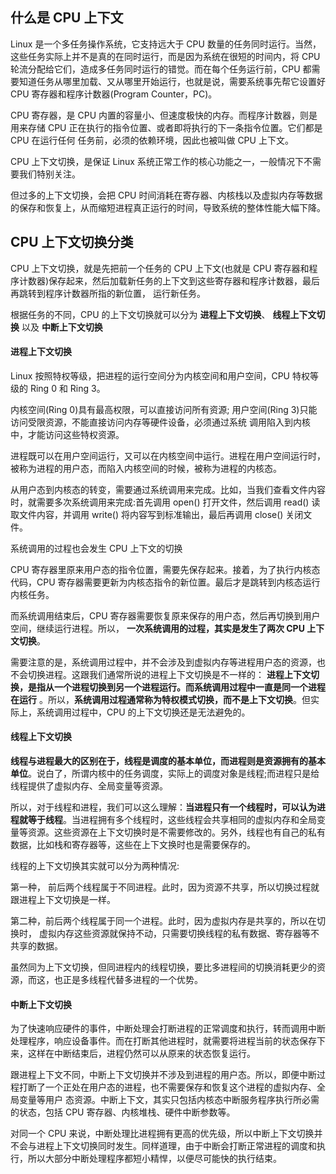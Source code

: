 ## 什么是 CPU 上下文

Linux 是一个多任务操作系统，它支持远大于 CPU 数量的任务同时运行。当然，这些任务实际上并不是真的在同时运行，而是因为系统在很短的时间内，将 CPU 轮流分配给它们，造成多任务同时运行的错觉。而在每个任务运行前，CPU 都需要知道任务从哪里加载、又从哪里开始运行，也就是说，需要系统事先帮它设置好 CPU 寄存器和程序计数器(Program Counter，PC)。

CPU 寄存器，是 CPU 内置的容量小、但速度极快的内存。而程序计数器，则是用来存储 CPU 正在执行的指令位置、或者即将执行的下一条指令位置。它们都是 CPU 在运行任何 任务前，必须的依赖环境，因此也被叫做 CPU 上下文。

CPU 上下文切换，是保证 Linux 系统正常工作的核心功能之一，一般情况下不需要我们特别关注。

但过多的上下文切换，会把 CPU 时间消耗在寄存器、内核栈以及虚拟内存等数据的保存和恢复上，从而缩短进程真正运行的时间，导致系统的整体性能大幅下降。

## CPU 上下文切换分类

CPU 上下文切换，就是先把前一个任务的 CPU 上下文(也就是 CPU 寄存器和程序计数器)保存起来，然后加载新任务的上下文到这些寄存器和程序计数器，最后再跳转到程序计数器所指的新位置， 运行新任务。

根据任务的不同，CPU 的上下文切换就可以分为 __进程上下文切换__、 __线程上下文切换__ 以及 __中断上下文切换__

#### 进程上下文切换

Linux 按照特权等级，把进程的运行空间分为内核空间和用户空间，CPU 特权等级的 Ring 0 和 Ring 3。

内核空间(Ring 0)具有最高权限，可以直接访问所有资源;
用户空间(Ring 3)只能访问受限资源，不能直接访问内存等硬件设备，必须通过系统 调用陷入到内核中，才能访问这些特权资源。

进程既可以在用户空间运行，又可以在内核空间中运行。进程在用户空间运行时，被称为进程的用户态，而陷入内核空间的时候，被称为进程的内核态。

从用户态到内核态的转变，需要通过系统调用来完成。比如，当我们查看文件内容时，就需要多次系统调用来完成:首先调用 open() 打开文件，然后调用 read() 读取文件内容，并调用 write() 将内容写到标准输出，最后再调用 close() 关闭文件。

系统调用的过程也会发生 CPU 上下文的切换

CPU 寄存器里原来用户态的指令位置，需要先保存起来。接着，为了执行内核态代码，CPU 寄存器需要更新为内核态指令的新位置。最后才是跳转到内核态运行内核任务。

而系统调用结束后，CPU 寄存器需要恢复原来保存的用户态，然后再切换到用户空间，继续运行进程。所以， __一次系统调用的过程，其实是发生了两次 CPU 上下文切换__。

需要注意的是，系统调用过程中，并不会涉及到虚拟内存等进程用户态的资源，也
不会切换进程。这跟我们通常所说的进程上下文切换是不一样的： __进程上下文切换，是指从一个进程切换到另一个进程运行。而系统调用过程中一直是同一个进程在运行__ 。所以，__系统调用过程通常称为特权模式切换，而不是上下文切换__。但实际上，系统调用过程中，CPU 的上下文切换还是无法避免的。

#### 线程上下文切换

__线程与进程最大的区别在于，线程是调度的基本单位，而进程则是资源拥有的基本单位__。说白了，所谓内核中的任务调度，实际上的调度对象是线程;而进程只是给线程提供了虚拟内存、全局变量等资源。

所以，对于线程和进程，我们可以这么理解：__当进程只有一个线程时，可以认为进程就等于线程__。当进程拥有多个线程时，这些线程会共享相同的虚拟内存和全局变量等资源。这些资源在上下文切换时是不需要修改的。另外，线程也有自己的私有数据，比如栈和寄存器等，这些在上下文换时也是需要保存的。

线程的上下文切换其实就可以分为两种情况:

第一种， 前后两个线程属于不同进程。此时，因为资源不共享，所以切换过程就跟进程上下文切换是一样。

第二种，前后两个线程属于同一个进程。此时，因为虚拟内存是共享的，所以在切换时，
虚拟内存这些资源就保持不动，只需要切换线程的私有数据、寄存器等不共享的数据。

虽然同为上下文切换，但同进程内的线程切换，要比多进程间的切换消耗更少的资源，而这，也正是多线程代替多进程的一个优势。

#### 中断上下文切换

为了快速响应硬件的事件，中断处理会打断进程的正常调度和执行，转而调用中断处理程序，响应设备事件。而在打断其他进程时，就需要将进程当前的状态保存下来，这样在中断结束后，进程仍然可以从原来的状态恢复运行。

跟进程上下文不同，中断上下文切换并不涉及到进程的用户态。所以，即便中断过程打断了一个正处在用户态的进程，也不需要保存和恢复这个进程的虚拟内存、全局变量等用户 态资源。中断上下文，其实只包括内核态中断服务程序执行所必需的状态，包括 CPU 寄存器、内核堆栈、硬件中断参数等。


对同一个 CPU 来说，中断处理比进程拥有更高的优先级，所以中断上下文切换并不会与进程上下文切换同时发生。同样道理，由于中断会打断正常进程的调度和执行，所以大部分中断处理程序都短小精悍，以便尽可能快的执行结束。
